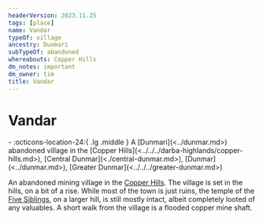 ```yaml
---
headerVersion: 2023.11.25
tags: [place]
name: Vandar
typeOf: village
ancestry: Dunmari
subTypeOf: abandoned
whereabouts: Copper Hills
dm_notes: important
dm_owner: tim
title: Vandar
---
```

# Vandar
<div class="grid cards ext-narrow-margin ext-one-column" markdown>
-    :octicons-location-24:{ .lg .middle } A [Dunmari](<../dunmar.md>) abandoned village in the [Copper Hills](<../../../darba-highlands/copper-hills.md>), [Central Dunmar](<./central-dunmar.md>), [Dunmar](<../dunmar.md>), [Greater Dunmar](<../../../greater-dunmar.md>)  
</div>


An abandoned mining village in the [Copper Hills](<../../../darba-highlands/copper-hills.md>). The village is set in the hills, on a bit of a rise. While most of the town is just ruins, the temple of the [Five Siblings](<../../../../../gods-and-religions/religions/five-siblings/five-siblings.md>), on a larger hill, is still mostly intact, albeit completely looted of any valuables. A short walk from the village is a flooded copper mine shaft. 

